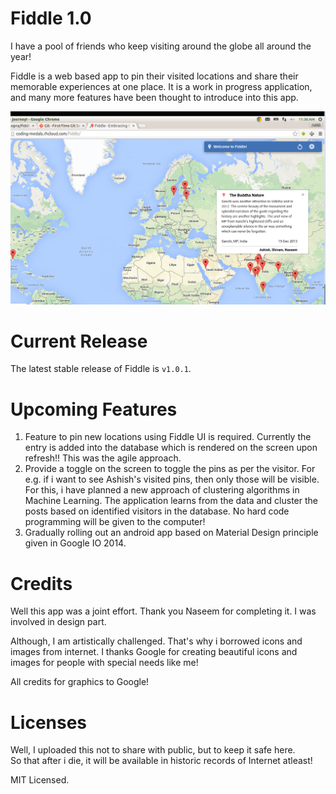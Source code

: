 Fiddle 1.0
==============

I have a pool of friends who keep visiting around the globe all around the year!

Fiddle is a web based app to pin their visited locations and share their memorable experiences at one place. It is a work in progress application, and many more features have been thought to introduce into this app.

![alt text](https://github.com/ashish-chopra/fiddle/blob/master/src/main/webapp/images/screenshot)


Current Release
===================
The latest stable release of Fiddle is `v1.0.1`.



Upcoming Features
===================
   1. Feature to pin new locations using Fiddle UI is required. Currently the entry is added into the database which is rendered on the screen upon refresh!! This was the agile approach.
   2. Provide a toggle on the screen to toggle the pins as per the visitor. For e.g. if i want to see Ashish's visited pins, then only those will be visible. For this, i have planned a new approach of clustering algorithms in Machine Learning. The application learns from the data and cluster the posts based on identified visitors in the database. No hard code programming will be given to the computer!
   3. Gradually rolling out an android app based on Material Design principle given in Google IO 2014.


Credits
============
Well this app was a joint effort. Thank you Naseem for completing it. I was involved in design part.

Although, I am artistically challenged. That's why i borrowed icons and images from internet. I thanks Google for creating beautiful icons and images for people with special needs like me!

All credits for graphics to Google!


Licenses
=============
Well, I uploaded this not to share with public, but to keep it safe here.<br/>
So that after i die, it will be available in historic records of Internet atleast!

MIT Licensed.
